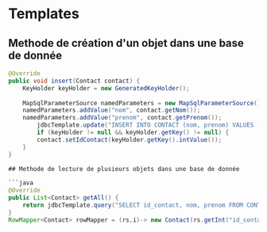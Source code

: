 # Templates

## Methode de création d'un objet dans une base de donnée

```java
@Override
public void insert(Contact contact) {
	KeyHolder keyHolder = new GeneratedKeyHolder();
	
	MapSqlParameterSource namedParameters = new MapSqlParameterSource();
	namedParameters.addValue("nom", contact.getNom());
	namedParameters.addValue("prenom", contact.getPrenom());
		jdbcTemplate.update("INSERT INTO CONTACT (nom, prenom) VALUES (:nom,:prenom)", namedParameters, keyHolder);
		if (keyHolder != null && keyHolder.getKey() != null) {
		contact.setIdContact(keyHolder.getKey().intValue());
	}
}

## Methode de lecture de plusieurs objets dans une base de donnée

```java
@Override
public List<Contact> getAll() {
	return jdbcTemplate.query("SELECT id_contact, nom, prenom FROM CONTACT", rowMapper);
}
RowMapper<Contact> rowMapper = (rs,i)-> new Contact(rs.getInt("id_contact"),rs.getString("nom"),rs.getString("prenom"));
